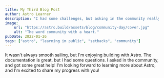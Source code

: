 ```yaml
---
title: My Third Blog Post
author: Astro Learner
description: "I had some challenges, but asking in the community really helped!"
image: 
    url: "https://astro.build/assets/blog/community-day/cover.jpg"
    alt: "The word community with a heart."
pubDate: 2022-01-26
tags: ["astro", "learning in public", "setbacks", "community"]
---
```

It wasn't always smooth sailing, but I'm enjoying building with Astro. The documentation is great, but I had some questions. I asked in the community, and got some great help!
I'm looking forward to learning more about Astro, and I'm excited to share my progress with you!
